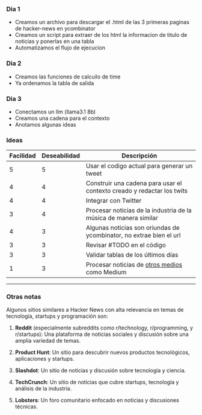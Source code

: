 ### Dia 1
- Creamos un archivo para descargar el .html de las 3 primeras paginas de hacker-news en ycombinator
- Creamos un script para extraer de los html la informacion de titulo de noticias y ponerlas en una tabla
- Automatizamos el flujo de ejecucion

### Dia 2
- Creamos las funciones de calcuilo de time
- Ya ordenamos la tabla de salida

### Dia 3
- Conectamos un llm (llama3.1 8b)
- Creamos una cadena para el contexto
- Anotamos algunas ideas

### Ideas
| Facilidad | Deseabilidad | Descripción                                                                 |
|-----------|--------------|-----------------------------------------------------------------------------|
| 5         | 5            | Usar el codigo actual para generar un tweet                                  |
| 4         | 4            | Construir una cadena para usar el contexto creado y redactar los twits       |
| 4         | 4            | Integrar con Twitter                                                        |
| 3         | 4            | Procesar noticias de la industria de la música de manera similar             |
| 4         | 3            | Algunas noticias son oriundas de ycombinator, no extrae bien el url          |
| 3         | 3            | Revisar #TODO en el código                                                  |
| 3         | 3            | Validar tablas de los últimos días                                          |
| 1         | 3            | Procesar noticias de [otros medios](https://chatgpt.com/share/eeb0bb2a-bb70-49a6-ad01-ce6b67ff9eb7) como Medium |


---


### Otras notas
Algunos sitios similares a Hacker News con alta relevancia en temas de tecnología, startups y programación son:

1. **Reddit** (especialmente subreddits como r/technology, r/programming, y r/startups): Una plataforma de noticias sociales y discusión sobre una amplia variedad de temas.

2. **Product Hunt**: Un sitio para descubrir nuevos productos tecnológicos, aplicaciones y startups.

3. **Slashdot**: Un sitio de noticias y discusión sobre tecnología y ciencia.

4. **TechCrunch**: Un sitio de noticias que cubre startups, tecnología y análisis de la industria.

5. **Lobsters**: Un foro comunitario enfocado en noticias y discusiones técnicas.